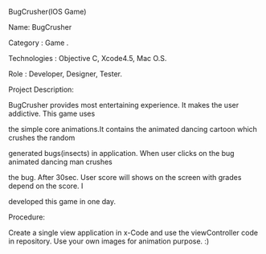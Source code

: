 BugCrusher(IOS Game)

Name: BugCrusher

Category : Game .

Technologies : Objective C, Xcode4.5, Mac O.S.

Role : Developer, Designer, Tester.

Project Description:

BugCrusher provides most entertaining experience. It makes the user addictive. This game uses 

the simple core animations.It contains the animated dancing cartoon which crushes the random 

generated bugs(insects) in application. When user clicks on the bug animated dancing man crushes 

the bug. After 30sec. User score will shows on the screen with grades depend on the score. I 

developed this game in one day.


Procedure:

  Create a single view application in x-Code and use the viewController code in repository. Use your own images for animation purpose. :)
